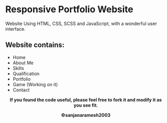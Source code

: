 # Responsive Portfolio Website 

Website Using HTML, CSS, SCSS and JavaScript, with a wonderful user interface.

## Website contains: 

- Home
- About Me
- Skills
- Qualification
- Portfolio
- Game (Working on it)
- Contact

<div align="center">
<p align="center"><b>If you found the code useful, please feel free to fork it and modify it as you see fit.</p? <br>
</div>



<p align="center"><b>©sanjanaramesh2003 </b></p?
